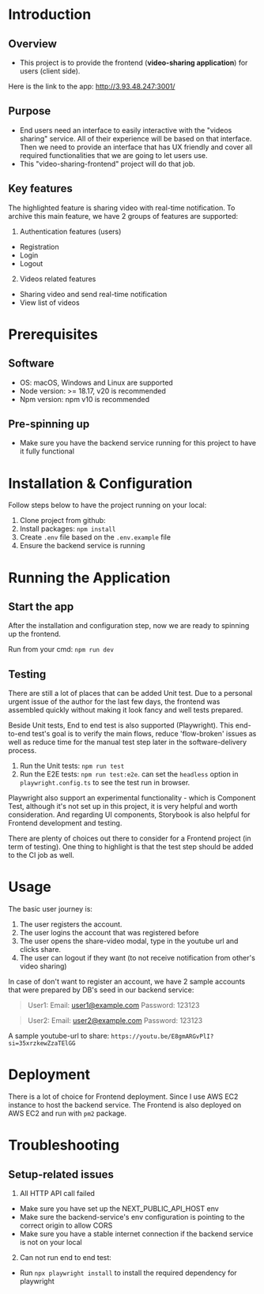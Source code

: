 # Introduction

## Overview
- This project is to provide the frontend (**video-sharing application**) for users (client side).

Here is the link to the app: http://3.93.48.247:3001/

## Purpose
- End users need an interface to easily interactive with the "videos sharing" service. All of their experience will be based on that interface. Then we need to provide an interface that has UX friendly and cover all required functionalities that we are going to let users use.
- This "video-sharing-frontend" project will do that job.
## Key features

The highlighted feature is sharing video with real-time notification. To archive this main feature, we have 2 groups of features are supported:
1. Authentication features (users)
  - Registration
  - Login
  - Logout
2. Videos related features
  - Sharing video and send real-time notification
  - View list of videos

# Prerequisites

## Software
- OS: macOS, Windows and Linux are supported
- Node version: >= 18.17, v20 is recommended
- Npm version: npm v10 is recommended

## Pre-spinning up
- Make sure you have the backend service running for this project to have it fully functional

# Installation & Configuration

Follow steps below to have the project running on your local:

1. Clone project from github:
2. Install packages: `npm install`
3. Create `.env` file based on the `.env.example` file
4. Ensure the backend service is running

# Running the Application
## Start the app
After the installation and configuration step, now we are ready to spinning up the frontend.

Run from your cmd: `npm run dev`

## Testing
There are still a lot of places that can be added Unit test. Due to a personal urgent issue of the author for the last few days, the frontend was assembled quickly without making it look fancy and well tests prepared.

Beside Unit tests, End to end test is also supported (Playwright). This end-to-end test's goal is to verify the main flows, reduce 'flow-broken' issues as well as reduce time for the manual test step later in the software-delivery process.

1. Run the Unit tests: `npm run test`
2. Run the E2E tests: `npm run test:e2e`. can set the `headless` option in `playwright.config.ts` to see the test run in browser.

Playwright also support an experimental functionality - which is Component Test, although it's not set up in this project, it is very helpful and worth consideration. And regarding UI components, Storybook is also helpful for Frontend development and testing. 

There are plenty of choices out there to consider for a Frontend project (in term of testing). One thing to highlight is that the test step should be added to the CI job as well.

# Usage

The basic user journey is:
1. The user registers the account.
2. The user logins the account that was registered before
4. The user opens the share-video modal, type in the youtube url and clicks share.
5. The user can logout if they want (to not receive notification from other's video sharing)

In case of don't want to register an account, we have 2 sample accounts that were prepared by DB's seed in our backend service:
> User1: 
Email: user1@example.com
Password: 123123 

> User2:
Email: user2@example.com
Password: 123123 

A sample youtube-url to share: `https://youtu.be/E8gmARGvPlI?si=35xrzkewZzaTElGG`

# Deployment

There is a lot of choice for Frontend deployment. Since I use AWS EC2 instance to host the backend service. The Frontend is also deployed on AWS EC2 and run with `pm2` package.

# Troubleshooting

## Setup-related issues

1. All HTTP API call failed 
- Make sure you have set up the NEXT_PUBLIC_API_HOST env
- Make sure the backend-service's env configuration is pointing to the correct origin to allow CORS
- Make sure you have a stable internet connection if the backend service is not on your local

2. Can not run end to end test:
- Run `npx playwright install` to install the required dependency for playwright